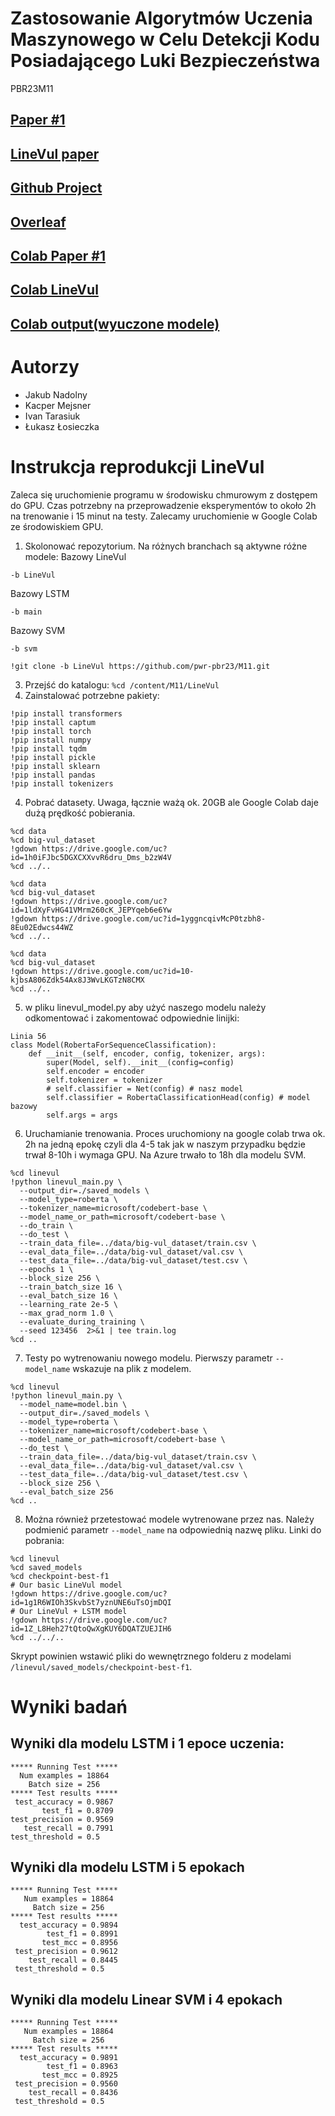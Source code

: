 # Zastosowanie Algorytmów Uczenia Maszynowego w Celu Detekcji Kodu Posiadającego Luki Bezpieczeństwa
PBR23M11

## [Paper #1](https://paperswithcode.com/paper/a-hierarchical-deep-neural-network-for)

## [LineVul paper](https://www.researchgate.net/publication/359402890_LineVul_A_Transformer-based_Line-Level_Vulnerability_Prediction)

## [Github Project](https://github.com/users/nadolnyjakub/projects/3)

## [Overleaf](https://www.overleaf.com/project/6401fb8af1232e4844c6bca3)

## [Colab Paper #1](https://colab.research.google.com/drive/1Mc7X-9XGZCP0gRZx4Xi17qpj9Hk-dvkU?usp=sharing)

## [Colab LineVul](https://colab.research.google.com/drive/1pbdftiX2dLcQbAuDYeSWUgnxHS8pLxrT?usp=sharing)

## [Colab output(wyuczone modele)](https://drive.google.com/drive/folders/1-1w-JAxryaX3ogvdInPaeUQYlSqoTk-B?usp=sharing)

# Autorzy

- Jakub Nadolny
- Kacper Mejsner
- Ivan Tarasiuk
- Łukasz Łosieczka


# Instrukcja reprodukcji LineVul

Zaleca się uruchomienie programu w środowisku chmurowym z dostępem do GPU.
Czas potrzebny na przeprowadzenie eksperymentów to około 2h na trenowanie i 15 minut na testy.
Zalecamy uruchomienie w Google Colab ze środowiskiem GPU.

1. Skolonować repozytorium. Na różnych branchach są aktywne różne modele:
Bazowy LineVul
```
-b LineVul
```
Bazowy LSTM
```
-b main
```
Bazowy SVM
```
-b svm
```
```
!git clone -b LineVul https://github.com/pwr-pbr23/M11.git
```
3. Przejść do katalogu: `%cd /content/M11/LineVul`
4. Zainstalować potrzebne pakiety:
```!pip install gdown
!pip install transformers
!pip install captum
!pip install torch
!pip install numpy
!pip install tqdm
!pip install pickle
!pip install sklearn
!pip install pandas
!pip install tokenizers
```

4. Pobrać datasety. Uwaga, łącznie ważą ok. 20GB ale Google Colab daje dużą prędkość pobierania.
```
%cd data
%cd big-vul_dataset
!gdown https://drive.google.com/uc?id=1h0iFJbc5DGXCXXvvR6dru_Dms_b2zW4V
%cd ../..
```
```
%cd data
%cd big-vul_dataset
!gdown https://drive.google.com/uc?id=1ldXyFvHG41VMrm260cK_JEPYqeb6e6Yw
!gdown https://drive.google.com/uc?id=1yggncqivMcP0tzbh8-8Eu02Edwcs44WZ
%cd ../..
```
```
%cd data
%cd big-vul_dataset
!gdown https://drive.google.com/uc?id=10-kjbsA806Zdk54Ax8J3WvLKGTzN8CMX
%cd ../..
```

5. w pliku linevul_model.py aby użyć naszego modelu należy odkomentować i zakomentować odpowiednie linijki:

```
Linia 56
class Model(RobertaForSequenceClassification):   
    def __init__(self, encoder, config, tokenizer, args):
        super(Model, self).__init__(config=config)
        self.encoder = encoder
        self.tokenizer = tokenizer
        # self.classifier = Net(config) # nasz model
        self.classifier = RobertaClassificationHead(config) # model bazowy
        self.args = args
```

6. Uruchamianie trenowania. Proces uruchomiony na google colab trwa ok. 2h na jedną epokę
czyli dla 4-5 tak jak w naszym przypadku będzie trwał 8-10h i wymaga GPU. Na Azure trwało to 18h dla modelu SVM.
```
%cd linevul
!python linevul_main.py \
  --output_dir=./saved_models \
  --model_type=roberta \
  --tokenizer_name=microsoft/codebert-base \
  --model_name_or_path=microsoft/codebert-base \
  --do_train \
  --do_test \
  --train_data_file=../data/big-vul_dataset/train.csv \
  --eval_data_file=../data/big-vul_dataset/val.csv \
  --test_data_file=../data/big-vul_dataset/test.csv \
  --epochs 1 \
  --block_size 256 \
  --train_batch_size 16 \
  --eval_batch_size 16 \
  --learning_rate 2e-5 \
  --max_grad_norm 1.0 \
  --evaluate_during_training \
  --seed 123456  2>&1 | tee train.log
%cd ..
```

7. Testy po wytrenowaniu nowego modelu. Pierwszy parametr ```--model_name``` wskazuje na plik z modelem.
```
%cd linevul
!python linevul_main.py \
  --model_name=model.bin \
  --output_dir=./saved_models \
  --model_type=roberta \
  --tokenizer_name=microsoft/codebert-base \
  --model_name_or_path=microsoft/codebert-base \
  --do_test \
  --train_data_file=../data/big-vul_dataset/train.csv \
  --eval_data_file=../data/big-vul_dataset/val.csv \
  --test_data_file=../data/big-vul_dataset/test.csv \
  --block_size 256 \
  --eval_batch_size 256
%cd ..
```
8. Można również przetestować modele wytrenowane przez nas. Należy podmienić parametr ```--model_name``` na odpowiednią nazwę pliku. Linki do pobrania:
```
%cd linevul
%cd saved_models
%cd checkpoint-best-f1
# Our basic LineVul model
!gdown https://drive.google.com/uc?id=1g1R6WIOh3SkvbSt7yznUNE6uTsOjmDQI
# Our LineVul + LSTM model
!gdown https://drive.google.com/uc?id=1Z_L8Heh27tQtoQwXgKUY6DQATZUEJIH6
%cd ../../..
```
Skrypt powinien wstawić pliki do wewnętrznego folderu z modelami ```/linevul/saved_models/checkpoint-best-f1```.
# Wyniki badań

## Wyniki dla modelu LSTM i 1 epoce uczenia:
```
***** Running Test *****
  Num examples = 18864
    Batch size = 256
***** Test results *****
 test_accuracy = 0.9867
       test_f1 = 0.8709
test_precision = 0.9569
   test_recall = 0.7991
test_threshold = 0.5
```

## Wyniki dla modelu LSTM i 5 epokach
```
***** Running Test *****
   Num examples = 18864
     Batch size = 256
***** Test results *****
  test_accuracy = 0.9894
        test_f1 = 0.8991
       test_mcc = 0.8956
 test_precision = 0.9612
    test_recall = 0.8445
 test_threshold = 0.5
 ```
 
 ## Wyniki dla modelu Linear SVM i 4 epokach
```
***** Running Test *****
   Num examples = 18864
     Batch size = 256
***** Test results *****
  test_accuracy = 0.9891
        test_f1 = 0.8963
       test_mcc = 0.8925
 test_precision = 0.9560
    test_recall = 0.8436
 test_threshold = 0.5
 ```
